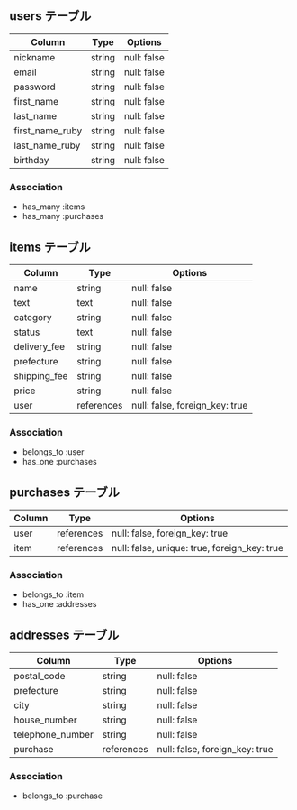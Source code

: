 ## users テーブル

| Column          | Type   | Options     |
| --------------- | ------ | ----------- |
| nickname        | string | null: false |
| email           | string | null: false |
| password        | string | null: false |
| first_name      | string | null: false |
| last_name       | string | null: false |
| first_name_ruby | string | null: false |
| last_name_ruby  | string | null: false |
| birthday        | string | null: false |

### Association

- has_many :items
- has_many :purchases

## items テーブル

| Column       | Type       | Options                        |
| ------------ | ---------- | ------------------------------ |
| name         | string     | null: false                    |
| text         | text       | null: false                    |
| category     | string     | null: false                    |
| status       | text       | null: false                    |
| delivery_fee | string     | null: false                    |
| prefecture   | string     | null: false                    |
| shipping_fee | string     | null: false                    |
| price        | string     | null: false                    |
| user         | references | null: false, foreign_key: true |

### Association

- belongs_to :user
- has_one :purchases

## purchases テーブル

| Column | Type       | Options                                      |
| ------ | ---------- | -------------------------------------------- |
| user   | references | null: false, foreign_key: true               |
| item   | references | null: false, unique: true, foreign_key: true |

### Association

- belongs_to :item
- has_one :addresses

## addresses テーブル

| Column           | Type       | Options                        |
| ---------------- | ---------- | ------------------------------ |
| postal_code      | string     | null: false                    |
| prefecture       | string     | null: false                    |
| city             | string     | null: false                    |
| house_number     | string     | null: false                    |
| telephone_number | string     | null: false                    |
| purchase         | references | null: false, foreign_key: true |

### Association

- belongs_to :purchase